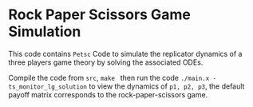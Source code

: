 # Rock Paper Scissors Game Simulation 

This code contains `Petsc` Code to simulate the replicator dynamics of a three players game theory by solving the associated ODEs. 

Compile the code from `src`, `make ` then run the code `./main.x -ts_monitor_lg_solution` to view the dynamics of `p1, p2, p3`, the default payoff matrix corresponds to the rock-paper-scissors game.   
